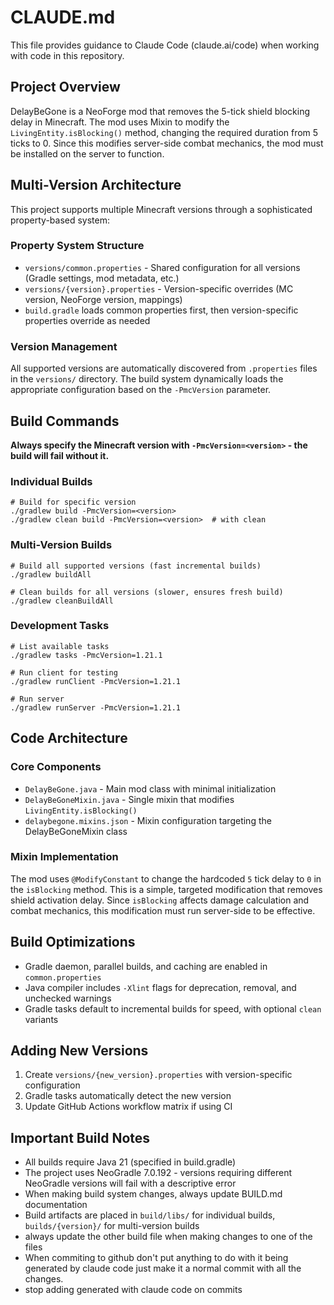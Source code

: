 # CLAUDE.md

This file provides guidance to Claude Code (claude.ai/code) when working with code in this repository.

## Project Overview

DelayBeGone is a NeoForge mod that removes the 5-tick shield blocking delay in Minecraft. The mod uses Mixin to modify the `LivingEntity.isBlocking()` method, changing the required duration from 5 ticks to 0. Since this modifies server-side combat mechanics, the mod must be installed on the server to function.

## Multi-Version Architecture

This project supports multiple Minecraft versions through a sophisticated property-based system:

### Property System Structure
- `versions/common.properties` - Shared configuration for all versions (Gradle settings, mod metadata, etc.)
- `versions/{version}.properties` - Version-specific overrides (MC version, NeoForge version, mappings)
- `build.gradle` loads common properties first, then version-specific properties override as needed

### Version Management
All supported versions are automatically discovered from `.properties` files in the `versions/` directory. The build system dynamically loads the appropriate configuration based on the `-PmcVersion` parameter.

## Build Commands

**Always specify the Minecraft version with `-PmcVersion=<version>` - the build will fail without it.**

### Individual Builds
```
# Build for specific version
./gradlew build -PmcVersion=<version>
./gradlew clean build -PmcVersion=<version>  # with clean
```

### Multi-Version Builds
```
# Build all supported versions (fast incremental builds)
./gradlew buildAll

# Clean builds for all versions (slower, ensures fresh build)
./gradlew cleanBuildAll
```

### Development Tasks
```
# List available tasks
./gradlew tasks -PmcVersion=1.21.1

# Run client for testing
./gradlew runClient -PmcVersion=1.21.1

# Run server
./gradlew runServer -PmcVersion=1.21.1
```

## Code Architecture

### Core Components
- `DelayBeGone.java` - Main mod class with minimal initialization
- `DelayBeGoneMixin.java` - Single mixin that modifies `LivingEntity.isBlocking()`
- `delaybegone.mixins.json` - Mixin configuration targeting the DelayBeGoneMixin class

### Mixin Implementation
The mod uses `@ModifyConstant` to change the hardcoded `5` tick delay to `0` in the `isBlocking` method. This is a simple, targeted modification that removes shield activation delay. Since `isBlocking` affects damage calculation and combat mechanics, this modification must run server-side to be effective.

## Build Optimizations

- Gradle daemon, parallel builds, and caching are enabled in `common.properties`
- Java compiler includes `-Xlint` flags for deprecation, removal, and unchecked warnings
- Gradle tasks default to incremental builds for speed, with optional `clean` variants

## Adding New Versions

1. Create `versions/{new_version}.properties` with version-specific configuration
2. Gradle tasks automatically detect the new version
3. Update GitHub Actions workflow matrix if using CI

## Important Build Notes

- All builds require Java 21 (specified in build.gradle)
- The project uses NeoGradle 7.0.192 - versions requiring different NeoGradle versions will fail with a descriptive error
- When making build system changes, always update BUILD.md documentation
- Build artifacts are placed in `build/libs/` for individual builds, `builds/{version}/` for multi-version builds
- always update the other build file when making changes to one of the files
- When commiting to github don't put anything to do with it being generated by claude code just make it a normal commit with all the changes.
- stop adding generated with claude code on commits